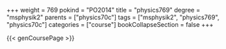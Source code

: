 +++
weight = 769
pokind = "PO2014"
title = "physics769"
degree = "msphysik2"
parents = ["physics70c"]
tags = ["msphysik2", "physics769", "physics70c"]
categories = ["course"]
bookCollapseSection = false
+++

{{< genCoursePage >}}
